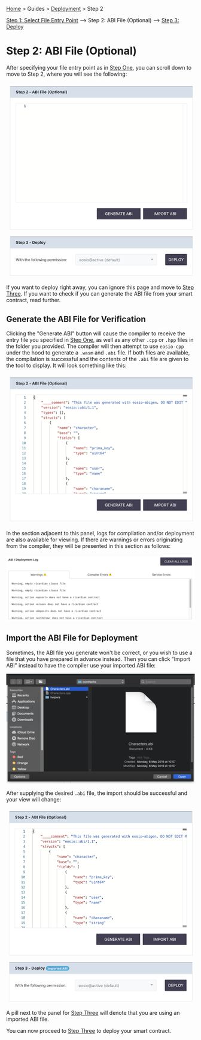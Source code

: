 [Home](../..) > Guides > [Deployment](README.md) > Step 2

[Step 1: Select File Entry Point](step-one.md) --> Step 2: ABI File (Optional) --> [Step 3: Deploy](step-three.md)

# Step 2: ABI File (Optional)

After specifying your file entry point as in [Step One](step-one.md), you can scroll down to move to Step 2, where you will see the following:

![ABI Viewer](../../images/deployment/after_file_input.png)

If you want to deploy right away, you can ignore this page and move to [Step Three](step-three.md). If you want to check if you can generate the ABI file from your smart contract, read further.

## Generate the ABI File for Verification

Clicking the "Generate ABI" button will cause the compiler to receive the entry file you specified in [Step One](step-one.md), as well as any other `.cpp` or `.hpp` files in the folder you provided. The compiler will then attempt to use `eosio-cpp` under the hood to generate a `.wasm` and `.abi` file. If both files are available, the compilation is successful and the contents of the `.abi` file are given to the tool to display. It will look something like this:

![After Successful Compile](../../images/deployment/compiled.png)

In the section adjacent to this panel, logs for compilation and/or deployment are also available for viewing. If there are warnings or errors originating from the compiler, they will be presented in this section as follows:

![Compile Log](../../images/deployment/compiled_log.png)

## Import the ABI File for Deployment

Sometimes, the ABI file you generate won't be correct, or you wish to use a file that you have prepared in advance instead. Then you can click "Import ABI" instead to have the compiler use your imported ABI file:

![Import ABI](../../images/deployment/import_file_input.png)

After supplying the desired `.abi` file, the import should be successful and your view will change:

![After Successful Import](../../images/deployment/imported_abi.png)

A pill next to the panel for [Step Three](step-three.md) will denote that you are using an imported ABI file. 

You can now proceed to [Step Three](step-three.md) to deploy your smart contract.
